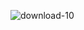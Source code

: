 ![download-10](https://user-images.githubusercontent.com/65448559/182888312-f0b5c32a-6c18-425b-a7ef-f56c41b63383.png)
